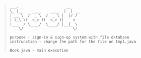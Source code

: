 > ```
>___.                     __     
>\_ |__    ____    ____  |  | __ 
> | __ \  /  _ \  /  _ \ |  |/ / 
> | \_\ \(  <_> )(  <_> )|    <  
> |___  / \____/  \____/ |__|_ \ 
>     \/                      \/                                                                                 
>                                                                                
>purpuse - sign-in & sign-up system with file database
>instrunction - change the path for the file on Impl.java 
>
>Book.java - main execution
> ```
